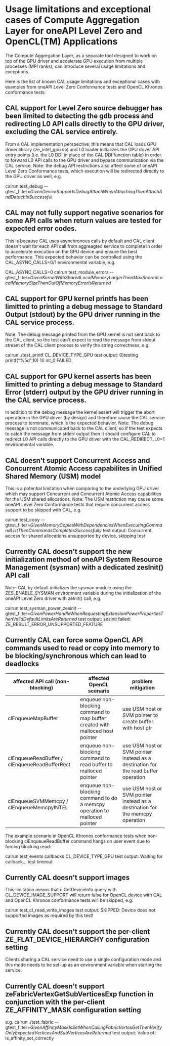 <!---
Copyright (C) 2024 Intel Corporation

SPDX-License-Identifier: MIT
-->

# Usage limitations and exceptional cases of Compute Aggregation Layer for oneAPI Level Zero and OpenCL(TM) Applications
The Compute Aggregation Layer, as a separate tool designed to work on top of the GPU driver and accelerate GPU execution from multiple processes (MPI ranks), can introduce several usage limitations and exceptions.

Here is the list of known CAL usage limitations and exceptional cases with examples from oneAPI Level Zero Conformance tests and OpenCL Khronos conformance tests:

## CAL support for Level Zero source debugger has been limited to detecting the gdb process and redirecting L0 API calls directly to the GPU driver, excluding the CAL service entirely.
From a CAL implementation perspective, this means that CAL loads GPU driver library (ze_intel_gpu.so) and L0 loader initializes the GPU driver API entry points (i.e. the L0 DDI in place of the CAL DDI function table)
in order to forward L0 API calls to the GPU driver and bypass communication via the CAL service.
Note: the debug API restrictions also affect some of oneAPI Level Zero Conformance tests, which execution will be redirected directly to the GPU driver as well, e.g.

calrun test_debug --gtest_filter=*GivenDeviceSupportsDebugAttachWhenAttachingThenAttachAndDetachIsSuccessful*

## CAL may not fully support negative scenarios for some API calls when return values are tested for expected error codes.
This is because CAL uses asynchronous calls by default and CAL client doesn't wait for each API call from aggreagted service to complete in order to accelerate execution on the GPU device and ensure the best performance.
This expected behavior can be controlled using the CAL_ASYNC_CALLS=0/1 environmental variable, e.g.

CAL_ASYNC_CALLS=0 calrun test_module_errors --gtest_filter=*GivenKernelWithSharedLocalMemoryLargerThanMaxSharedLocalMemorySizeThenOutOfMemoryErrorIsReturned*

## CAL support for GPU kernel printfs has been limitted to printing a debug message to Standard Output (stdout) by the GPU driver running in the CAL service process.
Note: The debug message printed from the GPU kernel is not sent back to the CAL client, so the test can't expect to read the message from stdout stream of the CAL client process to verify the string correctness, e.g.

calrun ./test_printf CL_DEVICE_TYPE_GPU
test output:
0)testing printf("%5d",10)
   10
int_0 FAILED

## CAL support for GPU kernel asserts has been limitted to printing a debug message to Standard Error (stderr) output by the GPU driver running in the CAL service process.
In addition to the debug message the kernel assert will trigger the abort operation in the GPU driver (by design) and therefore cause the CAL service process to terminate, which is the expected behavior.
Note: The debug message is not communicated back to the CAL client, so if the test expects to catch the message from stderr output then it should configure CAL to redirect L0 API calls directly to the GPU driver with the CAL_REDIRECT_L0=1 environmental variable.

## CAL doesn't support Concurrent Access and Concurrent Atomic Access capabilites in Unified Shared Memory (USM) model
This is a potential limitation when comparing to the underlying GPU driver which may support Concurrent and Concurrent Atomic Access capabilities for the USM shared allocations.
Note: The USM restriction may cause some oneAPI Level Zero Conformance tests that require concurrent access support to be skipped with CAL, e.g.

calrun test_copy --gtest_filter=*GivenMemoryCopiesWithDependenciesWhenExecutingCommandListThenCommandsCompletesSuccessfully*
test output:
Concurrent access for shared allocations unsupported by device, skipping test

## Currently CAL doesn't support the new initialization method of oneAPI System Resource Management (sysman) with a dedicated zesInit() API call
Note: CAL by default initializes the sysman module using the ZES_ENABLE_SYSMAN environment variable during the initialization of the oneAPI Level Zero driver with zeInit() call, e.g.

calrun test_sysman_power_zesinit --gtest_filter=*GivenPowerHandleWhenRequestingExtensionPowerPropertiesThenValidDefaultLimitsAreReturned*
test output:
zesInit failed: ZE_RESULT_ERROR_UNSUPPORTED_FEATURE

## Currently CAL can force some OpenCL API commands used to read or copy into memory to be blocking/synchronous which can lead to deadlocks

|      affected API call (non-blocking)         |                           affected OpenCL scenario                            |                             problem  mitigation                                    |
|-----------------------------------------------|-------------------------------------------------------------------------------|------------------------------------------------------------------------------------|
| clEnqueueMapBuffer                            | enqueue non-blocking command to map buffer created with malloced host pointer | use USM host or SVM pointer to create buffer with host ptr                         |
| clEnqueueReadBuffer / clEnqueueReadBufferRect | enqueue non-blocking command to read buffer to malloced pointer               | use USM host or SVM pointer instead as a destination for the read buffer operation |
| clEnqueueSVMMemcpy / clEnqueueMemcpyINTEL     | enqueue non-blocking command to do a memcpy operation to malloced pointer     | use USM host or SVM pointer instead as a destination for the memcpy operation      |

The example scenario in OpenCL Khronos conformance tests when non-blocking clEnqueueReadBuffer command hangs on user event due to forcing blocking read:

calrun test_events callbacks CL_DEVICE_TYPE_GPU
test output:
Waiting for callback...
test timeout

## Currently CAL doesn't support images
This limitation means that clGetDeviceInfo query with CL_DEVICE_IMAGE_SUPPORT will return false for OpenCL device with CAL and OpenCL Khronos conformance tests will be skipped, e.g.

calrun test_cl_read_write_images
test output:
SKIPPED: Device does not supported images as required by this test!

## Currently CAL doesn't support the per-client ZE_FLAT_DEVICE_HIERARCHY configuration setting
Clients sharing a CAL service need to use a single configuration mode and this mode needs to be set-up as an environment variable when starting the service.

## Currently CAL doesn't support zeFabricVertexGetSubVerticesExp function in conjunction with the per-client ZE_AFFINITY_MASK configuration setting

e.g.
calrun ./test_fabric --gtest_filter=*GivenAffinityMaskIsSetWhenCallingFabricVertexGetThenVerifyOnlyExpectedVerticesAndSubVerticesAreReturned*
test output:
Value of: is_affinity_set_correctly
